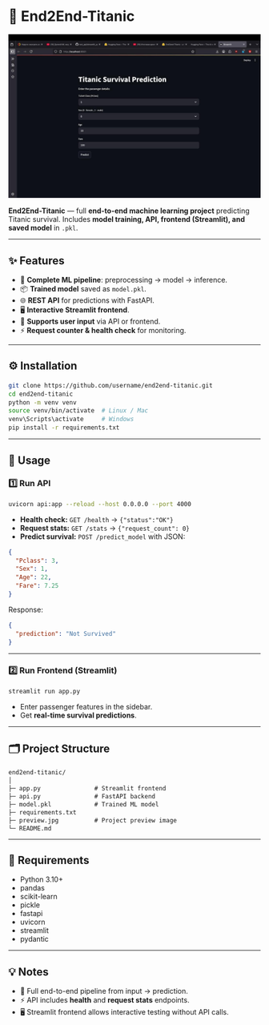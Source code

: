 # 🚢 End2End-Titanic

![Preview](preview.jpg)

**End2End-Titanic** — full **end-to-end machine learning project** predicting Titanic survival.
Includes **model training, API, frontend (Streamlit), and saved model** in `.pkl`.

---

## ✨ Features

* 🧩 **Complete ML pipeline**: preprocessing → model → inference.
* 📦 **Trained model** saved as `model.pkl`.
* 🌐 **REST API** for predictions with FastAPI.
* 🖥 **Interactive Streamlit frontend**.
* 🔄 **Supports user input** via API or frontend.
* ⚡ **Request counter & health check** for monitoring.

---

## ⚙️ Installation

```bash
git clone https://github.com/username/end2end-titanic.git
cd end2end-titanic
python -m venv venv
source venv/bin/activate  # Linux / Mac
venv\Scripts\activate     # Windows
pip install -r requirements.txt
```

---

## 🚀 Usage

### 1️⃣ Run API

```bash
uvicorn api:app --reload --host 0.0.0.0 --port 4000
```

* **Health check:** `GET /health` → `{"status":"OK"}`
* **Request stats:** `GET /stats` → `{"request_count": 0}`
* **Predict survival:** `POST /predict_model` with JSON:

```json
{
  "Pclass": 3,
  "Sex": 1,
  "Age": 22,
  "Fare": 7.25
}
```

Response:

```json
{
  "prediction": "Not Survived"
}
```

---

### 2️⃣ Run Frontend (Streamlit)

```bash
streamlit run app.py
```

* Enter passenger features in the sidebar.
* Get **real-time survival predictions**.

---

## 🗂 Project Structure

```
end2end-titanic/
│
├─ app.py               # Streamlit frontend
├─ api.py               # FastAPI backend
├─ model.pkl            # Trained ML model
├─ requirements.txt
├─ preview.jpg          # Project preview image
└─ README.md
```

---

## 🧩 Requirements

* Python 3.10+
* pandas
* scikit-learn
* pickle
* fastapi
* uvicorn
* streamlit
* pydantic

---

## 💡 Notes

* 🔄 Full end-to-end pipeline from input → prediction.
* ⚡ API includes **health** and **request stats** endpoints.
* 🖥 Streamlit frontend allows interactive testing without API calls.

